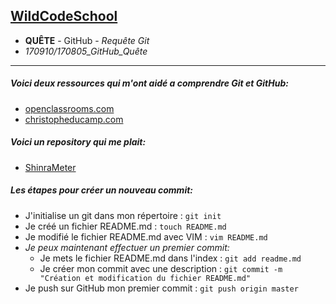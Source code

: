 ## [WildCodeSchool](https://wildcodeschool.fr/)
- **QUÊTE** - GitHub - *Requête Git*
- *170910/170805_GitHub_Quête*
----

##### Voici deux ressources qui m'ont aidé a comprendre Git et GitHub:

- [openclassrooms.com](https://openclassrooms.com/courses/gerer-son-code-avec-git-et-github)
- [christopheducamp.com](https://www.christopheducamp.com/2013/12/15/github-pour-nuls-partie-1)


##### Voici un repository qui me plait:

- [ShinraMeter](https://github.com/neowutran/ShinraMeter)


##### Les étapes pour créer un nouveau commit:

- J'initialise un git dans mon répertoire : `git init`
- Je créé un fichier README.md : `touch README.md`
- Je modifié le fichier README.md avec VIM : `vim README.md`
- _Je peux maintenant effectuer un premier commit:_
    - Je mets le fichier README.md dans l'index : `git add readme.md`
    - Je créer mon commit avec une description : `git commit -m "Création et modification du fichier README.md"`
- Je push sur GitHub mon premier commit : `git push origin master`
